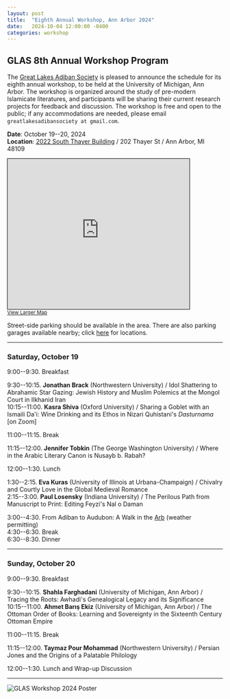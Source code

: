 ```yaml
---
layout: post
title:  "Eighth Annual Workshop, Ann Arbor 2024"
date:   2024-10-04 12:00:00 -0400
categories: workshop
---
```


## GLAS 8th Annual Workshop Program

The [Great Lakes Adiban Society](https://greatlakesadiban.github.io/about/) is pleased to announce the schedule for its eighth annual workshop, to be held at the University of Michigan, Ann Arbor.  The workshop is organized around the study of pre-modern Islamicate literatures, and participants will be sharing their current research projects for feedback and discussion.  The workshop is free and open to the public; if any accommodations are needed, please email `greatlakesadibansociety at gmail.com`.

**Date**: October 19--20, 2024  
**Location**: [2022 South Thayer Building](https://maps.studentlife.umich.edu/building/thayer-academic-building) / 202 Thayer St / Ann Arbor, MI 48109

<iframe width="425" height="350" src="https://www.openstreetmap.org/export/embed.html?bbox=-83.74283552169801%2C42.27797955192833%2C-83.73712778091432%2C42.28221838427297&amp;layer=mapnik&amp;marker=42.2800990037445%2C-83.73998165130615" style="border: 1px solid black"></iframe><br/><small><a href="https://www.openstreetmap.org/?mlat=42.280099&amp;mlon=-83.739982#map=18/42.280099/-83.739982">View Larger Map</a></small>

Street-side parking should be available in the area.  There are also parking garages available nearby; click [here](https://pcia2.com/parking-locations-availability/) for locations.

---

### Saturday, October 19

9:00--9:30. Breakfast

9:30--10:15. **Jonathan Brack** (Northwestern University) / Idol Shattering to Abrahamic Star Gazing: Jewish History and Muslim Polemics at the Mongol Court in Ilkhanid Iran  
10:15--11:00. **Kasra Shiva** (Oxford University) / Sharing a Goblet with an Ismaili Da'i: Wine Drinking and its Ethos in Nizari Quhistani's *Dasturnama* [on Zoom]

11:00--11:15. Break

11:15--12:00. **Jennifer Tobkin** (The George Washington University) / Where in the Arabic Literary Canon is Nusayb b. Rabah?

12:00--1:30. Lunch

1:30--2:15. **Eva Kuras** (University of Illinois at Urbana-Champaign) / Chivalry and Courtly Love in the Global Medieval Romance  
2:15--3:00. **Paul Losensky** (Indiana University) / The Perilous Path from Manuscript to Print: Editing Feyzi's Nal o Daman

3:00--4:30. From Adiban to Audubon: A Walk in the [Arb](https://mbgna.umich.edu/nichols-arboretum) (weather permitting)  
4:30--6:30. Break  
6:30--8:30. Dinner

---

### Sunday, October 20

9:00--9:30. Breakfast

9:30--10:15. **Shahla Farghadani** (University of Michigan, Ann Arbor) / Tracing the Roots: Awhadi's Genealogical Legacy and its Significance  
10:15--11:00. **Ahmet Barış Ekiz** (University of Michigan, Ann Arbor) / The Ottoman Order of Books: Learning and Sovereignty in the Sixteenth Century Ottoman Empire

11:00--11:15. Break

11:15--12:00. **Taymaz Pour Mohammad** (Northwestern University) / Persian Jones and the Origins of a Palatable Philology

12:00--1:30. Lunch and Wrap-up Discussion

---

![GLAS Workshop 2024 Poster](https://filedn.com/lpiP1SXDzEWmy6leg7gUbum/Webhosting/Web_Images/Flyers/GLAS_Poster.jpg "GLAS Workshop 2024 Poster")
